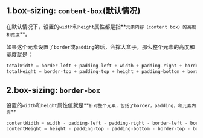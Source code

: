 ## 1.box-sizing: `content-box`(默认情况)

在默认情况下，设置的`width`和`height`属性都是指**`元素内容（content box）的高度和宽度`**。

如果这个元素设置了`border`或`padding`的话，会撑大盒子，那么整个元素的高度和宽度就是：

``` javascript
totalWidth = border-left + padding-left + width + padding-right + border-right
totalHeight = border-top + padding-top + height + padding-bottom + border-bottom
```



## 2.box-sizing: `border-box`

设置的`width`和`height`属性值就是**`针对整个元素，包括了border，padding，和元素内容`**

```javascript
contentWidth = width - padding-left - padding-right - border-left - border-right
contentHeight = height - padding-top - padding-bottom - border-top - border-bottom
```

